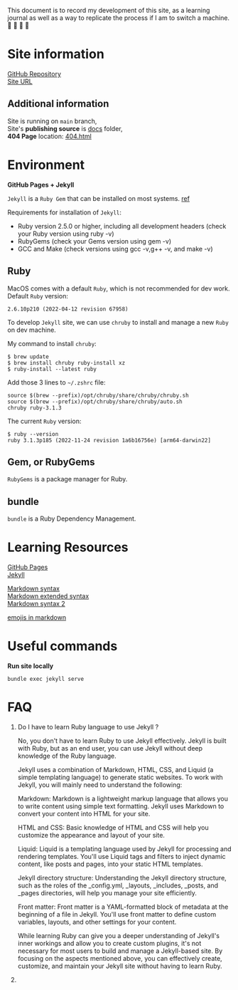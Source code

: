 This document is to record my development of this site, as a learning journal as well as a way to replicate the process if I am to switch a machine. 🏃 🏃 :running: :running:

# Site information

[GitHub Repository](https://github.com/foxai-io/foxai.io)  
[Site URL](https://foxai.io)


## Additional information

Site is running on `main` branch,  
Site's **publishing source** is [docs](./docs/) folder,  
**404 Page** location: [404.html](./docs/404.html)

# Environment

**GitHub Pages + Jekyll**

`Jekyll` is a `Ruby Gem` that can be installed on most systems. [ref](https://jekyllrb.com/docs/installation/)

Requirements for installation of `Jekyll`:  
- Ruby version 2.5.0 or higher, including all development headers (check your Ruby version using ruby -v)
- RubyGems (check your Gems version using gem -v)
- GCC and Make (check versions using gcc -v,g++ -v, and make -v)


## Ruby

MacOS comes with a default `Ruby`, which is not recommended for dev work.  
Default `Ruby` version:
```
2.6.10p210 (2022-04-12 revision 67958)
```

To develop `Jekyll` site, we can use `chruby` to install and manage a new `Ruby` on dev machine.

My command to install `chruby`:
```shell
$ brew update
$ brew install chruby ruby-install xz
$ ruby-install --latest ruby
```

Add those 3 lines to `~/.zshrc` file:
```
source $(brew --prefix)/opt/chruby/share/chruby/chruby.sh
source $(brew --prefix)/opt/chruby/share/chruby/auto.sh
chruby ruby-3.1.3
```

The current `Ruby` version:

```
$ ruby --version
ruby 3.1.3p185 (2022-11-24 revision 1a6b16756e) [arm64-darwin22]
```


## Gem, or RubyGems

`RubyGems` is a package manager for Ruby. 


## bundle

`bundle` is a Ruby Dependency Management.

# Learning Resources

[GitHub Pages](https://docs.github.com/en/pages/getting-started-with-github-pages)  
[Jekyll](https://jekyllrb.com/docs/github-pages/)

[Markdown syntax](https://www.markdownguide.org/basic-syntax/)  
[Markdown extended syntax](https://www.markdownguide.org/extended-syntax)  
[Markdown syntax 2](https://www.jetbrains.com/help/hub/Markdown-Syntax.html)

[emojis in markdown](https://gist.github.com/rxaviers/7360908)

# Useful commands

**Run site locally**

```shell
bundle exec jekyll serve
```

# FAQ

1. Do I have to learn Ruby language to use Jekyll ?

    No, you don't have to learn Ruby to use Jekyll effectively. Jekyll is built with Ruby, but as an end user, you can use Jekyll without deep knowledge of the Ruby language.

    Jekyll uses a combination of Markdown, HTML, CSS, and Liquid (a simple templating language) to generate static websites. To work with Jekyll, you will mainly need to understand the following:

    Markdown: Markdown is a lightweight markup language that allows you to write content using simple text formatting. Jekyll uses Markdown to convert your content into HTML for your site.

    HTML and CSS: Basic knowledge of HTML and CSS will help you customize the appearance and layout of your site.

    Liquid: Liquid is a templating language used by Jekyll for processing and rendering templates. You'll use Liquid tags and filters to inject dynamic content, like posts and pages, into your static HTML templates.

    Jekyll directory structure: Understanding the Jekyll directory structure, such as the roles of the _config.yml, _layouts, _includes, _posts, and _pages directories, will help you manage your site efficiently.

    Front matter: Front matter is a YAML-formatted block of metadata at the beginning of a file in Jekyll. You'll use front matter to define custom variables, layouts, and other settings for your content.

    While learning Ruby can give you a deeper understanding of Jekyll's inner workings and allow you to create custom plugins, it's not necessary for most users to build and manage a Jekyll-based site. By focusing on the aspects mentioned above, you can effectively create, customize, and maintain your Jekyll site without having to learn Ruby.

2. 